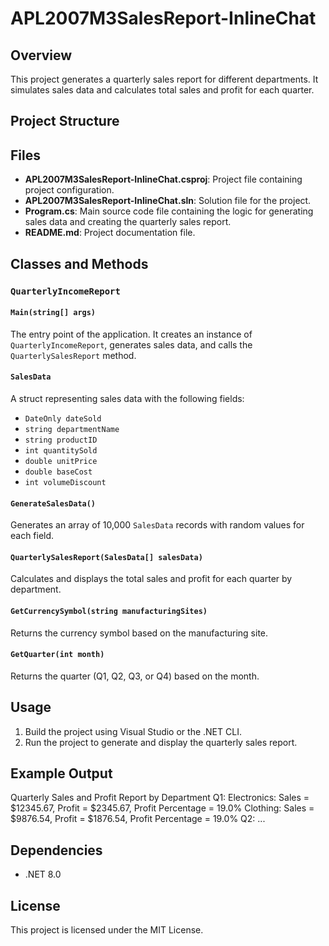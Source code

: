 # APL2007M3SalesReport-InlineChat

## Overview

This project generates a quarterly sales report for different departments. It simulates sales data and calculates total sales and profit for each quarter.

## Project Structure



## Files

- **APL2007M3SalesReport-InlineChat.csproj**: Project file containing project configuration.
- **APL2007M3SalesReport-InlineChat.sln**: Solution file for the project.
- **Program.cs**: Main source code file containing the logic for generating sales data and creating the quarterly sales report.
- **README.md**: Project documentation file.

## Classes and Methods

### `QuarterlyIncomeReport`

#### `Main(string[] args)`

The entry point of the application. It creates an instance of `QuarterlyIncomeReport`, generates sales data, and calls the `QuarterlySalesReport` method.

#### `SalesData`

A struct representing sales data with the following fields:
- `DateOnly dateSold`
- `string departmentName`
- `string productID`
- `int quantitySold`
- `double unitPrice`
- `double baseCost`
- `int volumeDiscount`

#### `GenerateSalesData()`

Generates an array of 10,000 `SalesData` records with random values for each field.

#### `QuarterlySalesReport(SalesData[] salesData)`

Calculates and displays the total sales and profit for each quarter by department.

#### `GetCurrencySymbol(string manufacturingSites)`

Returns the currency symbol based on the manufacturing site.

#### `GetQuarter(int month)`

Returns the quarter (Q1, Q2, Q3, or Q4) based on the month.

## Usage

1. Build the project using Visual Studio or the .NET CLI.
2. Run the project to generate and display the quarterly sales report.

## Example Output
Quarterly Sales and Profit Report by Department
Q1: Electronics: Sales = $12345.67, Profit = $2345.67, Profit Percentage = 19.0% Clothing: Sales = $9876.54, Profit = $1876.54, Profit Percentage = 19.0% 
Q2: ...
## Dependencies

- .NET 8.0

## License

This project is licensed under the MIT License.
